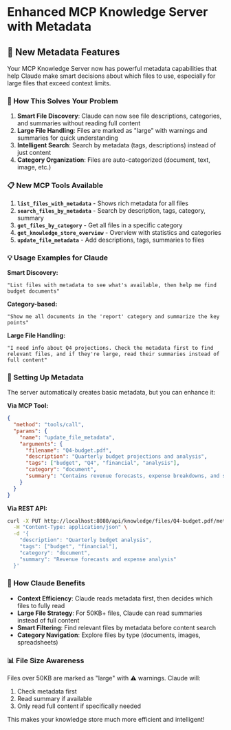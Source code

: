 # Enhanced MCP Knowledge Server with Metadata

## 🚀 **New Metadata Features**

Your MCP Knowledge Server now has powerful metadata capabilities that help Claude make smart decisions about which files to use, especially for large files that exceed context limits.

### **🎯 How This Solves Your Problem**

1. **Smart File Discovery**: Claude can now see file descriptions, categories, and summaries without reading full content
2. **Large File Handling**: Files are marked as "large" with warnings and summaries for quick understanding
3. **Intelligent Search**: Search by metadata (tags, descriptions) instead of just content
4. **Category Organization**: Files are auto-categorized (document, text, image, etc.)

### **📋 New MCP Tools Available**

1. **`list_files_with_metadata`** - Shows rich metadata for all files
2. **`search_files_by_metadata`** - Search by description, tags, category, summary
3. **`get_files_by_category`** - Get all files in a specific category
4. **`get_knowledge_store_overview`** - Overview with statistics and categories
5. **`update_file_metadata`** - Add descriptions, tags, summaries to files

### **💡 Usage Examples for Claude**

**Smart Discovery:**
```
"List files with metadata to see what's available, then help me find budget documents"
```

**Category-based:**
```
"Show me all documents in the 'report' category and summarize the key points"
```

**Large File Handling:**
```
"I need info about Q4 projections. Check the metadata first to find relevant files, and if they're large, read their summaries instead of full content"
```

### **🔧 Setting Up Metadata**

The server automatically creates basic metadata, but you can enhance it:

**Via MCP Tool:**
```json
{
  "method": "tools/call",
  "params": {
    "name": "update_file_metadata",
    "arguments": {
      "filename": "Q4-budget.pdf",
      "description": "Quarterly budget projections and analysis",
      "tags": ["budget", "Q4", "financial", "analysis"],
      "category": "document",
      "summary": "Contains revenue forecasts, expense breakdowns, and strategic recommendations for Q4. Key points include 15% revenue growth target and cost optimization initiatives."
    }
  }
}
```

**Via REST API:**
```bash
curl -X PUT http://localhost:8080/api/knowledge/files/Q4-budget.pdf/metadata \
  -H "Content-Type: application/json" \
  -d '{
    "description": "Quarterly budget analysis",
    "tags": ["budget", "financial"],
    "category": "document",
    "summary": "Revenue forecasts and expense analysis"
  }'
```

### **🤖 How Claude Benefits**

- **Context Efficiency**: Claude reads metadata first, then decides which files to fully read
- **Large File Strategy**: For 50KB+ files, Claude can read summaries instead of full content
- **Smart Filtering**: Find relevant files by metadata before content search
- **Category Navigation**: Explore files by type (documents, images, spreadsheets)

### **📊 File Size Awareness**

Files over 50KB are marked as "large" with ⚠️ warnings. Claude will:
1. Check metadata first
2. Read summary if available
3. Only read full content if specifically needed

This makes your knowledge store much more efficient and intelligent!
